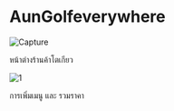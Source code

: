 # AunGolfeverywhere
 

![Capture](https://user-images.githubusercontent.com/48234063/68531691-a55b3200-0347-11ea-9e2f-ec9ff844f721.PNG)

หน้าต่างร้านค้าโตเกียว

![1](https://user-images.githubusercontent.com/48234063/68531850-68903a80-0349-11ea-8b07-c5be72168ce3.PNG)

การเพิ่มเมนู และ รวมราคา
